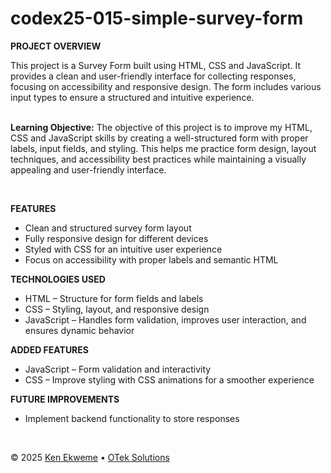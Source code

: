 # codex25-015-simple-survey-form

<p><strong>PROJECT OVERVIEW</strong></p>
This project is a Survey Form built using HTML, CSS and JavaScript. It provides a clean and user-friendly interface for collecting responses, focusing on accessibility and responsive design. The form includes various input types to ensure a structured and intuitive experience.
<br><br>
<p><strong>Learning Objective:</strong> The objective of this project is to improve my HTML, CSS and JavaScript skills by creating a well-structured form with proper labels, input fields, and styling. This helps me practice form design, layout techniques, and accessibility best practices while maintaining a visually appealing and user-friendly interface.</p>
<br>
<p><strong>FEATURES</strong></p>
<ul>
  <li>Clean and structured survey form layout</li>
  <li>Fully responsive design for different devices</li>
  <li>Styled with CSS for an intuitive user experience</li>
  <li>Focus on accessibility with proper labels and semantic HTML</li>
</ul>
<p><strong>TECHNOLOGIES USED</strong></p>
<ul>
  <li>HTML – Structure for form fields and labels</li>
  <li>CSS – Styling, layout, and responsive design</li>
  <li>JavaScript – Handles form validation, improves user interaction, and ensures dynamic behavior</li>
</ul>
<p><strong>ADDED FEATURES</strong></p>
<ul>
  <li>JavaScript – Form validation and interactivity</li>
  <li>CSS – Improve styling with CSS animations for a smoother experience</li>
</ul>
<p><strong>FUTURE IMPROVEMENTS</strong></p>
<ul>
  <li>Implement backend functionality to store responses</li>
</ul>
<br>
<footer>
    <p>&copy; 2025 <a href="https://www.linkedin.com/in/ekweme-ken" target="_blank">Ken Ekweme</a> &bull; <a href="https://www.oteksolutions.net" target="_blank">OTek Solutions</a></p>
</footer>
